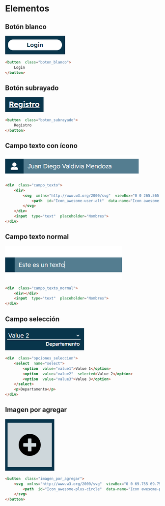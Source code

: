 # Elementos

## Botón blanco

<img src="https://raw.githubusercontent.com/J44D17/PetFinder/main/Recursos_html/Imagenes/Elementos/Boton_blanco.png">


```html
<button  class="boton_blanco">
	Login
</button>
```

## Botón subrayado

<img src="https://raw.githubusercontent.com/J44D17/PetFinder/main/Recursos_html/Imagenes/Elementos/Boton_subrayado.png">

```html
<button  class="boton_subrayado">
	Registro
</button>
```

## Campo texto con ícono

<img src="https://raw.githubusercontent.com/J44D17/PetFinder/main/Recursos_html/Imagenes/Elementos/Campo_texto_icono.png">

```html
<div  class="campo_texto">
	<div>
		<svg  xmlns="http://www.w3.org/2000/svg"  viewBox="0 0 265.565 265.565">
			<path  id="Icon_awesome-user-alt"  data-name="Icon awesome-user-alt"  d="M132.783,149.38a74.69,74.69,0,1,0-74.69-74.69A74.709,74.709,0,0,0,132.783,149.38Zm66.391,16.6H170.594a90.29,90.29,0,0,1-75.624,0H66.391A66.386,66.386,0,0,0,0,232.37v8.3a24.9,24.9,0,0,0,24.9,24.9H240.668a24.9,24.9,0,0,0,24.9-24.9v-8.3A66.386,66.386,0,0,0,199.174,165.978Z"  fill="#fff"/>
		</svg>
	</div>
	<input  type="text"  placeholder="Nombres">
</div>
```

## Campo texto normal


<img src="https://raw.githubusercontent.com/J44D17/PetFinder/main/Recursos_html/Imagenes/Elementos/Campo_texto_normal.png">

```html
<div  class="campo_texto_normal">
	<div></div>
	<input  type="text"  placeholder="Nombres">
</div>
```


## Campo  selección

<img src="https://raw.githubusercontent.com/J44D17/PetFinder/main/Recursos_html/Imagenes/Elementos/Campo_seleccion.png">

```html
<div  class="opciones_seleccion">
	<select  name="select">
		<option  value="value1">Value 1</option>
		<option  value="value2"  selected>Value 2</option>
		<option  value="value3">Value 3</option>
	</select>
	<p>Departamento</p>
</div>
```


## Imagen por agregar


<img src="https://raw.githubusercontent.com/J44D17/PetFinder/main/Recursos_html/Imagenes/Elementos/Imagen_por_agregar.png">

```html
<button  class="imagen_por_agregar">
	<svg  xmlns="http://www.w3.org/2000/svg"  viewBox="0 0 69.755 69.755">
		<path  id="Icon_awesome-plus-circle"  data-name="Icon awesome-plus-circle"  d="M35.44.563A34.878,34.878,0,1,0,70.318,35.44,34.872,34.872,0,0,0,35.44.563ZM55.692,39.378A1.693,1.693,0,0,1,54,41.065H41.065V54a1.693,1.693,0,0,1-1.688,1.688H31.5A1.693,1.693,0,0,1,29.815,54V41.065H16.876a1.693,1.693,0,0,1-1.688-1.688V31.5a1.693,1.693,0,0,1,1.688-1.688H29.815V16.876A1.693,1.693,0,0,1,31.5,15.189h7.876a1.693,1.693,0,0,1,1.688,1.688V29.815H54A1.693,1.693,0,0,1,55.692,31.5Z"  transform="translate(-0.563 -0.563)"/>
	</svg>
</button>
```